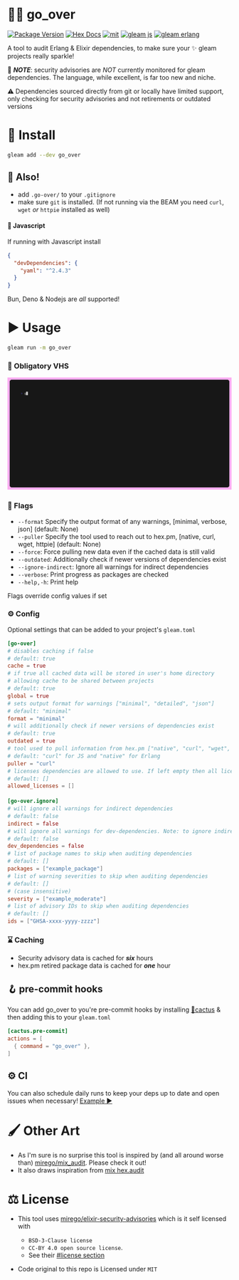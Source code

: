 # 🕵️‍♂️ go_over

[![Package Version](https://img.shields.io/hexpm/v/go_over)](https://hex.pm/packages/go_over)
[![Hex Docs](https://img.shields.io/badge/hex-docs-ffaff3)](https://hexdocs.pm/go_over/)
[![mit](https://img.shields.io/github/license/bwireman/go-over?color=brightgreen)](https://github.com/bwireman/over/blob/main/LICENSE)
[![gleam js](https://img.shields.io/badge/%20gleam%20%E2%9C%A8-js%20%F0%9F%8C%B8-yellow)](https://gleam.run/news/v0.16-gleam-compiles-to-javascript/)
[![gleam erlang](https://img.shields.io/badge/erlang%20%E2%98%8E%EF%B8%8F-red?style=flat&label=gleam%20%E2%9C%A8)](https://gleam.run)

A tool to audit Erlang & Elixir dependencies, to make sure your ✨ gleam
projects really sparkle!

🚨 _**NOTE**_: security advisories are _NOT_ currently monitored for gleam
dependencies. The language, while excellent, is far too new and niche.

⚠️ Dependencies sourced directly from git or locally have limited support, only
checking for security advisories and not retirements or outdated versions

# 🔽 Install

```sh
gleam add --dev go_over
```

## 📣 Also!

- add `.go-over/` to your `.gitignore`
- make sure `git` is installed. (If not running via the BEAM you need `curl`,
  `wget` _or_ `httpie` installed as well)

#### 🌸 Javascript

If running with Javascript install

```json
{
  "devDependencies": {
    "yaml": "^2.4.3"
  }
}
```

Bun, Deno & Nodejs are _all_ supported!

# ▶️ Usage

```sh
gleam run -m go_over
```

### 🎥 Obligatory VHS

![demo](https://raw.githubusercontent.com/bwireman/go-over/main/images/demo.gif)

### 🏴 Flags

- `--format` Specify the output format of any warnings, [minimal, verbose, json]
  (default: None)
- `--puller` Specify the tool used to reach out to hex.pm, [native, curl, wget,
  httpie] (default: None)
- `--force`: Force pulling new data even if the cached data is still valid
- `--outdated`: Additionally check if newer versions of dependencies exist
- `--ignore-indirect`: Ignore all warnings for indirect dependencies
- `--verbose`: Print progress as packages are checked
- `--help,-h`: Print help

Flags override config values if set

### ⚙️ Config

Optional settings that can be added to your project's `gleam.toml`

```toml
[go-over]
# disables caching if false
# default: true
cache = true
# if true all cached data will be stored in user's home directory
# allowing cache to be shared between projects
# default: true
global = true
# sets output format for warnings ["minimal", "detailed", "json"]
# default: "minimal"
format = "minimal"
# will additionally check if newer versions of dependencies exist
# default: true
outdated = true
# tool used to pull information from hex.pm ["native", "curl", "wget", "httpie"]
# default: "curl" for JS and "native" for Erlang
puller = "curl"
# licenses dependencies are allowed to use. If left empty then all licenses are allowed
# default: []
allowed_licenses = []

[go-over.ignore]
# will ignore all warnings for indirect dependencies
# default: false
indirect = false
# will ignore all warnings for dev-dependencies. Note: to ignore indirect dependencies regardless of source see go-over.ignore.indirect
# default: false
dev_dependencies = false
# list of package names to skip when auditing dependencies
# default: []
packages = ["example_package"]
# list of warning severities to skip when auditing dependencies
# default: []
# (case insensitive)
severity = ["example_moderate"]
# list of advisory IDs to skip when auditing dependencies
# default: []
ids = ["GHSA-xxxx-yyyy-zzzz"]
```

### ⌛ Caching

- Security advisory data is cached for **_six_** hours
- hex.pm retired package data is cached for **_one_** hour

## 🪝 pre-commit hooks

You can add go_over to you're pre-commit hooks by installing
[🌵cactus](https://hex.pm/packages/cactus) & then adding this to your
`gleam.toml`

```toml
[cactus.pre-commit]
actions = [
  { command = "go_over" },
]
```

## ⚙️ CI

You can also schedule daily runs to keep your deps up to date and open issues
when necessary!
[Example ▶️](https://github.com/bwireman/go-over/blob/main/.github/workflows/deps.yml)

# 🖌️ Other Art

- As I'm sure is no surprise this tool is inspired by (and all around worse
  than) [mirego/mix_audit](https://github.com/mirego/mix_audit). Please check it
  out!
- It also draws inspiration from
  [mix hex.audit](https://hexdocs.pm/hex/Mix.Tasks.Hex.Audit.html)

# ⚖️ License

- This tool uses
  [mirego/elixir-security-advisories](https://github.com/mirego/elixir-security-advisories)
  which is it self licensed with

  - `BSD-3-Clause license`
  - `CC-BY 4.0 open source license`.
  - See their
    [#license section](https://github.com/mirego/elixir-security-advisories?tab=readme-ov-file#license)

- Code original to this repo is Licensed under `MIT`
